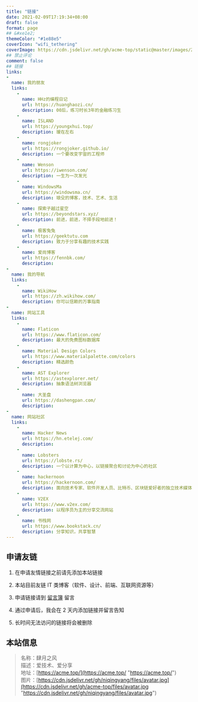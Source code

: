 ```yaml
---
title: "链接"
date: 2021-02-09T17:19:34+08:00
draft: false
format: page
## &#xe1e2;
themeColor: "#1e88e5"
coverIcon: "wifi_tethering"
coverImage: https://cdn.jsdelivr.net/gh/acme-top/static@master/images/2021/04/20210410225514-headerbg_links.jpeg
## 禁止评论
comment: false
## 链接
links: 
-
  name: 我的朋友
  links:
    - 
      name: HHz的编程日记
      url: https://huanghaozi.cn/
      description: 00后，练习时长3年的金融练习生
    - 
      name: ISLAND
      url: https://youngxhui.top/
      description: 瑷在左右
    - 
      name: rongjoker
      url: https://rongjoker.github.io/
      description: 一个要改变宇宙的工程师
    - 
      name: Wenson
      url: https://iwenson.com/
      description: 一生为一次发光
    - 
      name: WindowsMa
      url: https://windowsma.cn/
      description: 琅殳的博客，技术、艺术、生活
    - 
      name: 探索子越过星空
      url: https://beyondstars.xyz/
      description: 前进，前进，不择手段地前进！
    - 
      name: 极客兔兔
      url: https://geektutu.com
      description: 致力于分享有趣的技术实践
    - 
      name: 爱尚博客
      url: https://fennbk.com/
      description:
-
  name: 我的导航
  links:
    -
      name: WikiHow
      url: https://zh.wikihow.com/
      description: 你可以信赖的万事指南
-
  name: 网站工具
  links:
    - 
      name: Flaticon
      url: https://www.flaticon.com/
      description: 最大的免费图标数据库
    - 
      name: Material Design Colors
      url: https://www.materialpalette.com/colors
      description: 精选颜色
    - 
      name: AST Explorer
      url: https://astexplorer.net/
      description: 抽象语法树浏览器
    - 
      name: 大圣盘
      url: https://dashengpan.com/
      description: 
-
  name: 网站社区
  links:
    - 
      name: Hacker News
      url: https://hn.etelej.com/
      description: 
    -
      name: Lobsters
      url: https://lobste.rs/
      description: 一个以计算为中心，以链接聚合和讨论为中心的社区
    - 
      name: hackernoon
      url: https://hackernoon.com/
      description: 面向技术专家、软件开发人员、比特币、区块链爱好者的独立技术媒体网站
    - 
      name: V2EX
      url: https://www.v2ex.com/
      description: 以程序员为主的分享交流网站
    - 
      name: 书栈网
      url: https://www.bookstack.cn/
      description: 分享知识，共享智慧
---
```


## 申请友链

1. 在申请友情链接之前请先添加本站链接

2. 本站目前友链 IT 类博客（软件、设计、前端、互联网资源等）

3. 申请链接请到 [留言簿](/guestbook "留言簿") 留言

4. 通过申请后，我会在 2 天内添加链接并留言告知

5. 长时间无法访问的链接将会被删除

## 本站信息

<info>

> 名称：肆月之风  
> 描述：爱技术、爱分享  
> 地址：[https://acme.top/](https://acme.top/ "https://acme.top/")  
> 图片：[https://cdn.jsdelivr.net/gh/niqingyang/files/avatar.jpg](https://cdn.jsdelivr.net/gh/acme-top/files/avatar.jpg "https://cdn.jsdelivr.net/gh/niqingyang/files/avatar.jpg")

</info>
